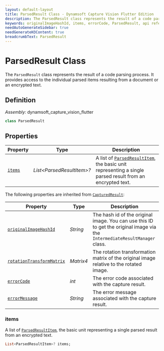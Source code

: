 ```yaml
---
layout: default-layout
title: ParsedResult Class - Dynamsoft Capture Vision Flutter Edition
description: The ParsedResult class represents the result of a code parsing process. It provides access to the individual parsed items resulting from a document or an encrypted text.
keywords: originalImageHashId, items, errorCode, ParsedResult, api reference, barcode result, capture, flutter, code parser
needAutoGenerateSidebar: true
needGenerateH3Content: true
breadcrumbText: ParsedResult
---
```


# ParsedResult Class

The `ParsedResult` class represents the result of a code parsing process. It provides access to the individual parsed items resulting from a document or an encrypted text.

## Definition

*Assembly:* dynamsoft_capture_vision_flutter

```dart
class ParsedResult
```

## Properties

| Property | Type | Description |
| -------- | ---- | ----------- |
| [`items`](#items) | *List\<ParsedResultItem\>?* | A list of [`ParsedResultItem`](parsed-result-item.md), the basic unit representing a single parsed result from an encrypted text. |

The following properties are inherited from [`CapturedResult`](./capture-vision-router/captured-result.md):

| Property | Type | Description |
| -------- | ---- | ----------- |
| [`originalImageHashId`](../capture-vision-router/captured-result.md#originalimagehashid) | *String* | The hash id of the original image. You can use this ID to get the original image via the `IntermediateResultManager` class. |
| [`rotationTransformMatrix`](../capture-vision-router/captured-result.md#rotationtransformmatrix) |  *Matrix4* | The rotation transformation matrix of the original image relative to the rotated image. |
| [`errorCode`](../capture-vision-router/captured-result.md#errorcode) | *int* | The error code associated with the capture result. |
| [`errorMessage`](../capture-vision-router/captured-result.md#errormessage) | *String* | The error message associated with the capture result. |

### items

A list of [`ParsedResultItem`](parsed-result-item.md), the basic unit representing a single parsed result from an encrypted text.

```dart
List<ParsedResultItem>? items;
```